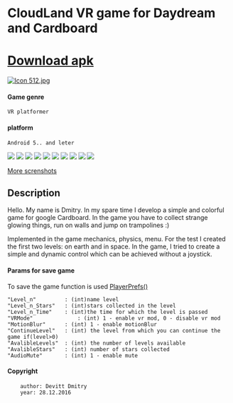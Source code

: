 # CloudLand VR game for Daydream and Cardboard 

# [Download apk](https://github.com/GigaFlopsis/CloudeLand-project/raw/master/build/CloudeLand.apk)

[![Icon 512.jpg](https://lh3.googleusercontent.com/APMaR3W1KlMeakXlmFYDfIUHp3WHDYHInW6sdFZafkrsjjtIbpscDYFibWMEGuVZbjqGMMO2htd6BUHrA-ZeFL5K7AGZDbOI_FdvcxJRpc5d-vMOfFVXkLZTmUwthXC2K2IEF7L_AE5d8Jy8cLCXnEQtiYog5j9W9ilH9-WMy1HAiEBGdwysQY8OKOtzcKzD-Ild4GDjS0Xz33fRHscbzAuttHLH2lEub89cXcB8bgZAUNUeexCWO-PH5ecyNvO-3WHOEpeQfe5E3Iy3Np4FmsIBP0dRqUGmSQelK_P0sVPLRvpumUwjQTyGFRJRtjRZrbhSV592lOAR2Kika0s12iXy4WrHjAq99mmqloVSP-byGNqspHT393MdKx3XCQzW2DODa1frbwsbil_p6q0yfb944a9I5TKUTZslJk5y9YlJLVtdod41KIB5cSati1Do1uWyrU-SzIvGQsXW1cA9JG080DGscW7vU2_3L6tpNZOKyTXldz5RxNUE0ehk3ZiNuD-meoZcIOa0Pa7ucvmuWq71NXcJGKUiP9ueiz3WObcKqySoIeB1YxOL2l0=w3840-h1835)](https://postimg.org/image/e6u5uloqf/)

#### Game genre
    VR platformer
#### platform
    Android 5.. and leter

![](https://s24.postimg.org/gdq4te7vp/Screenshot_2016_12_28_00_17_38_749_com_devitt_Cl.png)
![](https://s24.postimg.org/yht5e15k5/Screenshot_2016_12_28_00_17_44_991_com_devitt_Cl.png)
![](https://s24.postimg.org/r33tlnjol/Screenshot_2016_12_28_00_17_53_196_com_devitt_Cl.png)
![](https://s24.postimg.org/ji0sq6oo5/Screenshot_2016_08_15_02_12_19_com_devitt_Jump_VR.png)
![](https://s30.postimg.org/6n1jbtx35/Screenshot_2016_12_28_00_19_42_220_com_devitt_Cl.png)
![](https://s24.postimg.org/o56uryc11/Screenshot_2016_08_15_02_12_32_com_devitt_Jump_VR.png)
![](https://s24.postimg.org/xi2uibqed/Screenshot_2016_12_28_00_20_09_360_com_devitt_Cl.png)
![](https://s24.postimg.org/7ax28miqt/Bz_RU8_IFb_Ix8.jpg)
![](https://s24.postimg.org/xyjgr0orp/Screenshot_2016_08_15_02_11_21_com_devitt_Jump_VR.png)
![](https://s24.postimg.org/mngt2nhwl/Screenshot_2016_08_15_02_11_55_com_devitt_Jump_VR.png)

[More screnshots](https://drive.google.com/drive/folders/0B3fRqSQk6ENBa1lBUldaS0E3R0E?usp=sharing)


## Description
Hello. My name is Dmitry. In my spare time I develop a simple and colorful game for google Cardboard.
In the game you have to collect strange glowing things, run on walls and jump on trampolines :)


Implemented in the game mechanics, physics, menu. For the test I created the first two levels: on earth and in space.
In the game, I tried to create a simple and dynamic control which can be achieved without a joystick.

#### Params for save game

To save the game function is used [PlayerPrefs()](https://docs.unity3d.com/ScriptReference/PlayerPrefs.html)

    "Level_n"         : (int)name level
    "Level_n_Stars"	  : (int)stars collected in the level
    "Level_n_Time" 	  : (int)the time for which the level is passed
    "VRMode" 	    	  : (int) 1 - enable vr mod, 0 - disable vr mod 
    "MotionBlur"  	  : (int) 1 - enable motionBlur
    "ContinueLevel"   : (int) the level from which you can continue the game if(level>0)
    "AvalibleLevels"  : (int) the number of levels available
    "AvalibleStars"   : (int) number of stars collected
    "AudioMute" 	  : (int) 1 - enable mute 
 
#### Copyright   
        author: Devitt Dmitry
        year: 28.12.2016
